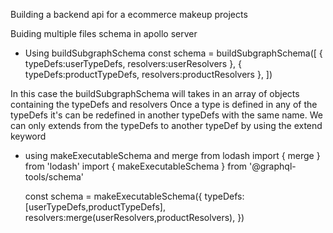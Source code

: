 Building a backend api for a ecommerce makeup projects 

Buiding multiple files schema in apollo server
- Using buildSubgraphSchema 
  const schema = buildSubgraphSchema([
  { typeDefs:userTypeDefs, resolvers:userResolvers },
  { typeDefs:productTypeDefs, resolvers:productResolvers },
])

In this case the buildSubgraphSchema will takes in an array of objects containing the typeDefs and resolvers 
Once a type is defined in any of the  typeDefs it's can be redefined in another typeDefs with the same name. We can only extends from the typeDefs to another typeDef by using the extend keyword
- using makeExecutableSchema and merge from lodash 
  import { merge } from 'lodash' 
  import { makeExecutableSchema } from '@graphql-tools/schema'

    const schema = makeExecutableSchema({
    typeDefs: [userTypeDefs,productTypeDefs],
    resolvers:merge(userResolvers,productResolvers),
  })
